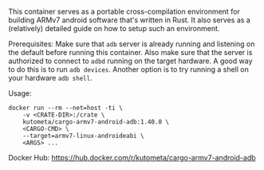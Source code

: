 This container serves as a portable cross-compilation environment for building ARMv7 android software that's written in Rust. It also serves as a (relatively) detailed guide on how to setup such an environment.

Prerequisites:
Make sure that `adb` server is already running and listening on the default before running this container. Also make sure that the server is authorized to connect to `adbd` running on the target hardware. A good way to do this is to run `adb devices`. Another option is to try running a shell on your hardware `adb shell`.

Usage:
````
docker run --rm --net=host -ti \
    -v <CRATE-DIR>:/crate \
    kutometa/cargo-armv7-android-adb:1.40.0 \
    <CARGO-CMD> \
    --target=armv7-linux-androideabi \
    <ARGS> ...
````

Docker Hub: https://hub.docker.com/r/kutometa/cargo-armv7-android-adb
